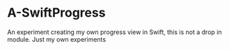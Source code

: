 # A-SwiftProgress

An experiment creating my own progress view in Swift, this is not a drop in module. Just my own experiments

